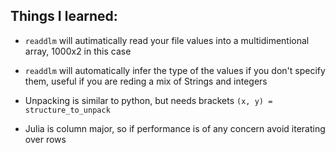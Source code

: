 ## Things I learned:


* `readdlm` will autimatically read your file values into a multidimentional array, 1000x2 in this case

* `readdlm` will automatically infer the type of the values if you don't specify them, useful if you are reding a mix of Strings and integers

* Unpacking is similar to python, but needs brackets `(x, y) = structure_to_unpack`

* Julia is column major, so if performance is of any concern avoid iterating over rows
